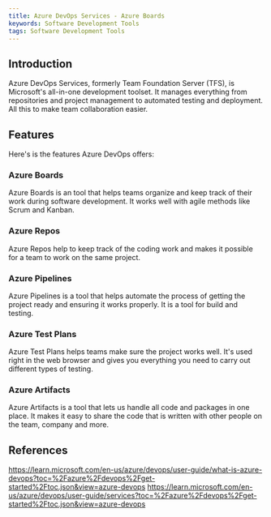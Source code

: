 ```yaml
---
title: Azure DevOps Services - Azure Boards
keywords: Software Development Tools
tags: Software Development Tools
---
```


## Introduction

Azure DevOps Services, formerly Team Foundation Server (TFS), is Microsoft's all-in-one development toolset. It manages everything from repositories and project management to automated testing and deployment. All this to make team collaboration easier.

## Features

Here's is the features Azure DevOps offers:

### Azure Boards

Azure Boards is an tool that helps teams organize and keep track of their work during software development. It works well with agile methods like Scrum and Kanban.

### Azure Repos

Azure Repos help to keep track of the coding work and makes it possible for a team to work on the same project.

### Azure Pipelines

Azure Pipelines is a tool that helps automate the process of getting the project ready and ensuring it works properly. It is a tool for build and testing.

### Azure Test Plans

Azure Test Plans helps teams make sure the project works well. It's used right in the web browser and gives you everything you need to carry out different types of testing.

### Azure Artifacts

Azure Artifacts is a tool that lets us handle all code and packages in one place. It makes it easy to share the code that is written with other people on the team, company and more.

## References

https://learn.microsoft.com/en-us/azure/devops/user-guide/what-is-azure-devops?toc=%2Fazure%2Fdevops%2Fget-started%2Ftoc.json&view=azure-devops
https://learn.microsoft.com/en-us/azure/devops/user-guide/services?toc=%2Fazure%2Fdevops%2Fget-started%2Ftoc.json&view=azure-devops
